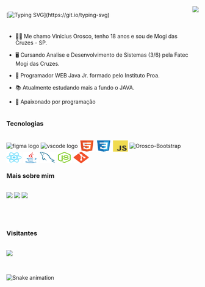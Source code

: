 <img align="right" height="580em" src="https://raw.githubusercontent.com/gist/DevOrosco/3204c49175817eae49c50846a9933bd8/raw/91f5477c153b67e900afd080f4eedc6318a8d662/githubcard.svg"/>

[![Typing SVG](https://readme-typing-svg.herokuapp.com?font=Terminus&size=30&pause=1000&color=0EC305&background=000000&center=true&multiline=true&width=600&lines=Hello.+Welcome+to+my+profile!!)](https://git.io/typing-svg)
#

- :technologist: Me chamo Vinicius Orosco, tenho 18 anos e sou de Mogi das Cruzes - SP.

- :desktop_computer: Cursando Analise e Desenvolvimento de Sistemas (3/6) pela Fatec Mogi das Cruzes.

- :person_in_tuxedo: Programador WEB Java Jr. formado pelo Instituto Proa.

- :books: Atualmente estudando mais a fundo o JAVA.

- :gift_heart: Apaixonado por programação
#

### Tecnologias
<div style="display: inline_block" align="left"><br>
  <img align="center"src="https://cdn.jsdelivr.net/gh/devicons/devicon/icons/figma/figma-original.svg" height="30" width="40" alt="figma logo"  />
  <img align="center"src="https://cdn.jsdelivr.net/gh/devicons/devicon/icons/vscode/vscode-original.svg" height="30" width="40" alt="vscode logo"  />
  <img align="center" alt="Orosco-HTML" height="30" width="40" src="https://raw.githubusercontent.com/devicons/devicon/master/icons/html5/html5-original.svg">
  <img align="center" alt="Orosco-CSS" height="30" width="40" src="https://raw.githubusercontent.com/devicons/devicon/master/icons/css3/css3-original.svg">
  <img align="center" alt="Orosco-Js" height="30" width="40" src="https://raw.githubusercontent.com/devicons/devicon/master/icons/javascript/javascript-original.svg">
  <img align="center" alt="Orosco-Bootstrap" height="30" width="40" src="https://raw.githubusercontent.com/jmnote/z-icons/master/svg/bootstrap.svg">
  <img align="center" alt="Orosco-React" height="30" width="40" src="https://raw.githubusercontent.com/devicons/devicon/master/icons/react/react-original.svg">
  <img align="center" alt="Orosco-Java" height="30" width="40" src="https://raw.githubusercontent.com/devicons/devicon/master/icons/java/java-original.svg">
  <img align="center" alt="Orosco-MySQL" height="30" width="40" src="https://raw.githubusercontent.com/devicons/devicon/master/icons/mysql/mysql-original.svg">
  <img align="center" alt="Orosco-Node.js" height="30" width="40" src="https://raw.githubusercontent.com/devicons/devicon/master/icons/nodejs/nodejs-original.svg">
  <img align="center" alt="Orosco-Git/Github" height="30" width="40" src="https://raw.githubusercontent.com/devicons/devicon/master/icons/git/git-original.svg">


### Mais sobre mim   
<div style="display: inline_block"><br>
  <a href="https://www.instagram.com/dev_orosco/" target="_blank"><img src="https://img.shields.io/badge/-Instagram-%23E4405F?style=for-the-badge&logo=instagram&logoColor=white" target="_blank"></a>
  <a href = "mailto:orosco.vinicius@gmail.com"><img src="https://img.shields.io/badge/-Gmail-%23333?style=for-the-badge&logo=gmail&logoColor=white" target="_blank"></a>
  <a href="https://www.linkedin.com/in/viniciusorosco/)" target="_blank"><img src="https://img.shields.io/badge/-LinkedIn-%230077B5?style=for-the-badge&logo=linkedin&logoColor=white" target="_blank"></a> 
  
  <br>
    
#
<br><h3 align="centre"><b>Visitantes</b></h3>  
       <img src="https://komarev.com/ghpvc/?username=DevOrosco&style=plastic&color=C66338" width="180px">
   

<br></div>



</div>
 
  
  ![Snake animation](https://github.com/DevOrosco/DevOrosco/blob/output/github-contribution-grid-snake.svg) 
</div>
